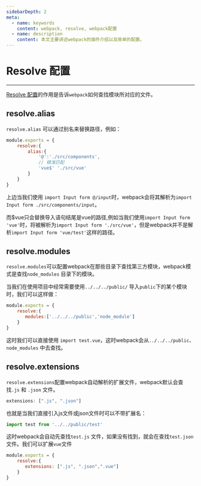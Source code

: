 ```yaml
---
sidebarDepth: 2
meta:
  - name: keywords
    content: webpack, resolve, webpack配置
  - name: description
    content: 本文主要讲述webpack的插件介绍以及简单的配置。
---
```


# Resolve 配置

---
[Resolve 配置](https://www.webpackjs.com/configuration/resolve/)的作用是告诉`webpack`如何查找模块所对应的文件。



## resolve.alias

`resolve.alias` 可以通过别名来替换路径，例如：

```js
module.exports = {
    resolve:{
        alias:{
            '@':'./src/components',
            // 精准匹配
            'vue$' './src/vue'
        }
    }
}
```

上边当我们使用 `import Input form @/input`时，webpack会将其解析为`import Input form ./src/components/input`。

而$vue只会替换导入语句结尾是vue的路径,例如当我们使用`import Input form 'vue'`时，将被解析为`import Input form './src/vue'`，但是webpack并不是解析`import Input form 'vue/test'`这样的路径。


## resolve.modules

`resolve.modules`可以配置webpack在那些目录下查找第三方模块，webpack模式是查找`node_modules` 目录下的模块。

当我们在使用项目中经常需要使用`../../../public/` 导入`public`下的某个模块时，我们可以这样做：

```js
module.exports = {
    resolve:{
       modules:['../../../public','node_module']
    }
}
```
这时我们可以直接使用 `import test.vue`，这时webpack会从`../../../public`、`node_modules` 中去查找。




## resolve.extensions

`resolve.extensions`配置webpack自动解析的扩展文件，webpack默认会查找`.js` 和 `.json` 文件。
```js
extensions: [".js", ".json"]
```
也就是当我们直接引入js文件或json文件时可以不带扩展名：

```js
import test from '../../public/test'
```
这时webpack会自动先查找`test.js` 文件，如果没有找到，就会在查找`test.json` 文件。我们可以扩展`vue`文件

```js
module.exports = {
    resolve:{
       extensions: [".js", ".json",".vue"]
    }
}
```


